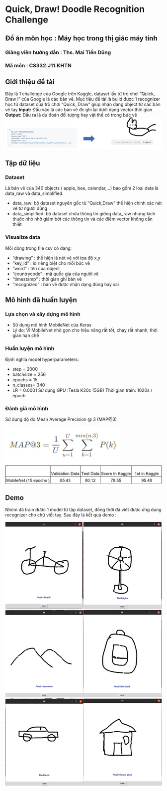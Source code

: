 # Quick, Draw! Doodle Recognition Challenge
## Đồ án môn học : Máy học trong thị giác máy tính
### Giảng viên hướng dẫn : Ths. Mai Tiến Dũng
### Mã môn : CS332.J11.KHTN
## Giới thiệu đề tài
Đây là 1 challenge của Google trên Kaggle, dataset lấy từ trò chơi “Quick, Draw !” của Google là các bản vẽ. Mục tiêu đề tài là build được 1 recognizer học từ dataset của trò chơi “Quick, Draw” giúp nhận dạng object từ các bản vẽ tay
**Input:** Đầu vào là các bản vẽ đc ghi lại dưới dạng vector thời gian
**Output:** Đầu ra là dự đoán đối tượng hay vật thể có trong bức vẽ
![alt](https://github.com/danhNQ7/QuickDraw-Mobilenet/blob/master/images/intro.jpg)
## Tập dữ liệu
### Dataset
Là bản vẽ của 340 objects ( apple, bee, calendar,...) bao gồm 2 loại data là data_raw và data_simplified. 
*	data_raw: bộ dataset nguyên gốc từ “Quick,Draw” thể hiện chính xác nét vẽ từ người dùng
*	data_simplified: bộ dataset chứa thông tin giống data_raw nhưng kích thước nhỏ nhờ giảm bớt các thông tin và các điểm vector không cần thiết
### Visualize data
Mỗi dòng trong file csv có dạng: 
*	“drawing” : thể hiện là nét vẽ với tọa độ x,y
*	“key_id” : id riêng biệt cho mỗi bức vẽ
*	“word” : tên của object
*	“countrycode” : mã quốc gia của người vẽ
*	“timestamp” : thời gian ghi bản vẽ
*	“recognized” : bản vẽ được nhận dạng đúng hay sai
## Mô hình đã huấn luyện
### Lựa chọn và xây dựng mô hình
*	Sử dụng mô hình MobileNet của Keras
*	Lý do: Vì MobileNet nhỏ gọn cho hiệu năng rất tốt, chạy rất nhanh, thời gian hạn chế
### Huấn luyện mô hình
Định nghĩa model hyperparameters:
*	step = 2000 
*	batchsize = 256
*	epochs = 15
*	n_classes= 340
*	LR = 0.0001
Sử dụng GPU :Tesla K20c (5GB)
Thời gian train: 1020s / epoch
### Đánh giá mô hình
Sử dụng độ đo Mean Average Precision @ 3 (MAP@3)

![alt](https://github.com/danhNQ7/QuickDraw-Mobilenet/blob/master/images/mAp.jpg)
![alt](https://github.com/danhNQ7/QuickDraw-Mobilenet/blob/master/images/result.jpg)
## Demo
Nhóm đã train được 1 model từ tập dataset, đồng thời đã viết được ứng dụng recognizer cho chữ viết tay. Sau đây là kết quả demo :

![alt](https://github.com/danhNQ7/QuickDraw-Mobilenet/blob/master/images/demo_1.jpg)
![alt](https://github.com/danhNQ7/QuickDraw-Mobilenet/blob/master/images/demo_2.jpg)
![alt](https://github.com/danhNQ7/QuickDraw-Mobilenet/blob/master/images/demo_3.jpg)
